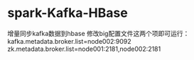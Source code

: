 # spark-Kafka-HBase
增量同步kafka数据到hbase
修改big配置文件这两个项即可运行：
kafka.metadata.broker.list=node002:9092
zk.metadata.broker.list=node001:2181,node002:2181
